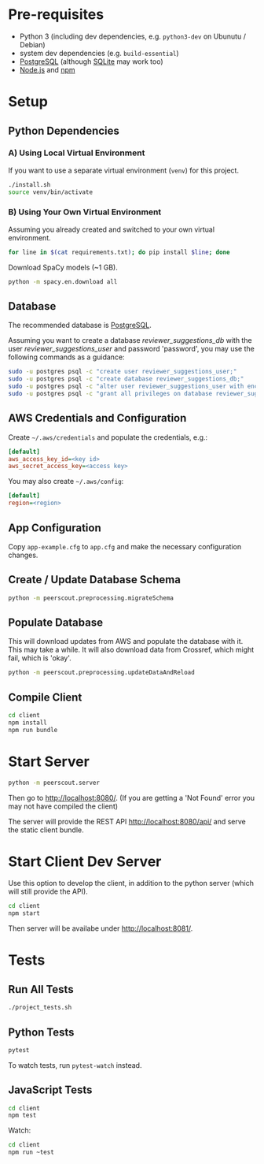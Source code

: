 # Pre-requisites

* Python 3 (including dev dependencies, e.g. `python3-dev` on Ubunutu / Debian)
* system dev dependencies (e.g. `build-essential`)
* [PostgreSQL](https://www.postgresql.org/) (although [SQLite](https://sqlite.org/) may work too)
* [Node.js](https://nodejs.org/) and [npm](https://www.npmjs.com/)


# Setup

## Python Dependencies

### A) Using Local Virtual Environment

If you want to use a separate virtual environment (`venv`) for this project.

```bash
./install.sh
source venv/bin/activate
```

### B) Using Your Own Virtual Environment

Assuming you already created and switched to your own virtual environment.

```bash
for line in $(cat requirements.txt); do pip install $line; done
```

Download SpaCy models (~1 GB).

```bash
python -m spacy.en.download all
```

## Database

The recommended database is [PostgreSQL](https://www.postgresql.org/).

Assuming you want to create a database _reviewer_suggestions_db_ with the user _reviewer_suggestions_user_ and password 'password', you may use the following commands as a guidance:

```bash
sudo -u postgres psql -c "create user reviewer_suggestions_user;"
sudo -u postgres psql -c "create database reviewer_suggestions_db;"
sudo -u postgres psql -c "alter user reviewer_suggestions_user with encrypted password 'password';"
sudo -u postgres psql -c "grant all privileges on database reviewer_suggestions_db to reviewer_suggestions_user;"
```

## AWS Credentials and Configuration

Create `~/.aws/credentials` and populate the credentials, e.g.:

```ini
[default]
aws_access_key_id=<key id>
aws_secret_access_key=<access key>
```

You may also create `~/.aws/config`:

```ini
[default]
region=<region>
```

## App Configuration

Copy `app-example.cfg` to `app.cfg` and make the necessary configuration changes.

## Create / Update Database Schema

```bash
python -m peerscout.preprocessing.migrateSchema
```

## Populate Database

This will download updates from AWS and populate the database with it. This may take a while. It will also download data from Crossref, which might fail, which is 'okay'.

```bash
python -m peerscout.preprocessing.updateDataAndReload
```

## Compile Client

```bash
cd client
npm install
npm run bundle
```

# Start Server

```bash
python -m peerscout.server
```

Then go to [http://localhost:8080/](http://localhost:8080/). (If you are getting a 'Not Found' error you may not have compiled the client)

The server will provide the REST API [http://localhost:8080/api/](http://localhost:8080/api/) and serve the static client bundle.

# Start Client Dev Server

Use this option to develop the client, in addition to the python server (which will still provide the API).

```bash
cd client
npm start
```

Then server will be availabe under [http://localhost:8081/](http://localhost:8081/).

# Tests

## Run All Tests

```bash
./project_tests.sh
```

## Python Tests

```bash
pytest
```

To watch tests, run `pytest-watch` instead.

## JavaScript Tests

```bash
cd client
npm test
```

Watch:

```bash
cd client
npm run ~test
```
